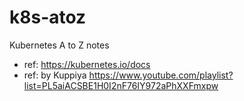 # k8s-atoz
Kubernetes A to Z notes

- ref: https://kubernetes.io/docs
- ref: by Kuppiya https://www.youtube.com/playlist?list=PL5aiACSBE1H0I2nF76IY972aPhXXFmxpw
